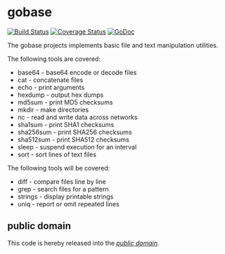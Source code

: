 gobase
======

[![Build Status](https://travis-ci.org/mewmew/gobase.svg?branch=master)](https://travis-ci.org/mewmew/gobase)
[![Coverage Status](https://img.shields.io/coveralls/mewmew/gobase.svg)](https://coveralls.io/r/mewmew/gobase?branch=master)
[![GoDoc](https://godoc.org/github.com/mewmew/gobase?status.svg)](https://godoc.org/github.com/mewmew/gobase)

The gobase projects implements basic file and text manipulation utilities.

The following tools are covered:

   * base64 - base64 encode or decode files
   * cat - concatenate files
   * echo - print arguments
   * hexdump - output hex dumps
   * md5sum - print MD5 checksums
   * mkdir - make directories
   * nc - read and write data across networks
   * sha1sum - print SHA1 checksums
   * sha256sum - print SHA256 checksums
   * sha512sum - print SHA512 checksums
   * sleep - suspend execution for an interval
   * sort - sort lines of text files

The following tools will be covered:

   * diff - compare files line by line
   * grep - search files for a pattern
   * strings - display printable strings
   * uniq - report or omit repeated lines

public domain
-------------

This code is hereby released into the *[public domain][]*.

[public domain]: https://creativecommons.org/publicdomain/zero/1.0/

